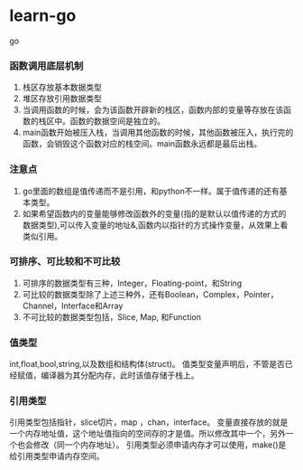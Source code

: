 # learn-go
go


### 函数调用底层机制
1. 栈区存放基本数据类型
2. 堆区存放引用数据类型
3. 当调用函数的时候，会为该函数开辟新的栈区，函数内部的变量等存放在该函数的栈区中。函数的数据空间是独立的。
4. main函数开始被压入栈，当调用其他函数的时候，其他函数被压入，执行完的函数，会销毁这个函数对应的栈空间。main函数永远都是最后出栈。

### 注意点
1. go里面的数组是值传递而不是引用，和python不一样。属于值传递的还有基本类型。
2. 如果希望函数内的变量能够修改函数外的变量(指的是默认以值传递的方式的数据类型),可以传入变量的地址&,函数内以指针的方式操作变量，从效果上看类似引用。

### 可排序、可比较和不可比较
1. 可排序的数据类型有三种，Integer，Floating-point，和String
2. 可比较的数据类型除了上述三种外，还有Boolean，Complex，Pointer，Channel，Interface和Array
3. 不可比较的数据类型包括，Slice, Map, 和Function

### 值类型
int,float,bool,string,以及数组和结构体(struct)。
值类型变量声明后，不管是否已经赋值，编译器为其分配内存，此时该值存储于栈上。


### 引用类型
引用类型包括指针，slice切片，map ，chan，interface。
变量直接存放的就是一个内存地址值，这个地址值指向的空间存的才是值。所以修改其中一个，另外一个也会修改（同一个内存地址）。
引用类型必须申请内存才可以使用，make()是给引用类型申请内存空间。
